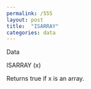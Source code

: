 ```yaml
---
permalink: /555
layout: post
title:  "ISARRAY"
categories: data
---
```

Data

ISARRAY (x)

Returns true if x is an array.

